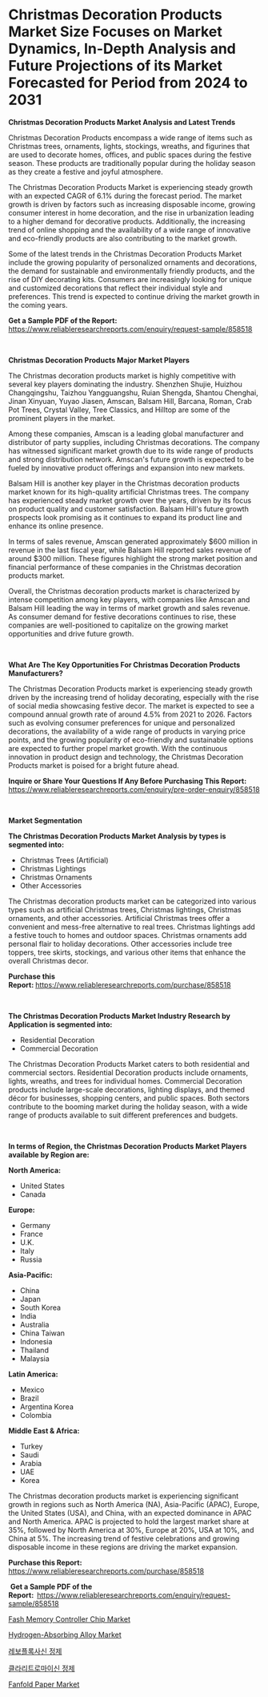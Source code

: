 <p><h1>Christmas Decoration Products Market Size Focuses on Market Dynamics, In-Depth Analysis and Future Projections of its Market Forecasted for Period from 2024 to 2031</h1></p><p><strong>Christmas Decoration Products Market Analysis and Latest Trends</strong></p>
<p><p>Christmas Decoration Products encompass a wide range of items such as Christmas trees, ornaments, lights, stockings, wreaths, and figurines that are used to decorate homes, offices, and public spaces during the festive season. These products are traditionally popular during the holiday season as they create a festive and joyful atmosphere.</p><p>The Christmas Decoration Products Market is experiencing steady growth with an expected CAGR of 6.1% during the forecast period. The market growth is driven by factors such as increasing disposable income, growing consumer interest in home decoration, and the rise in urbanization leading to a higher demand for decorative products. Additionally, the increasing trend of online shopping and the availability of a wide range of innovative and eco-friendly products are also contributing to the market growth.</p><p>Some of the latest trends in the Christmas Decoration Products Market include the growing popularity of personalized ornaments and decorations, the demand for sustainable and environmentally friendly products, and the rise of DIY decorating kits. Consumers are increasingly looking for unique and customized decorations that reflect their individual style and preferences. This trend is expected to continue driving the market growth in the coming years.</p></p>
<p><strong>Get a Sample PDF of the Report:&nbsp;</strong> <a href="https://www.reliableresearchreports.com/enquiry/request-sample/858518">https://www.reliableresearchreports.com/enquiry/request-sample/858518</a></p>
<p>&nbsp;</p>
<p><strong>Christmas Decoration Products Major Market Players</strong></p>
<p><p>The Christmas decoration products market is highly competitive with several key players dominating the industry. Shenzhen Shujie, Huizhou Changqingshu, Taizhou Yangguangshu, Ruian Shengda, Shantou Chenghai, Jinan Xinyuan, Yuyao Jiasen, Amscan, Balsam Hill, Barcana, Roman, Crab Pot Trees, Crystal Valley, Tree Classics, and Hilltop are some of the prominent players in the market.</p><p>Among these companies, Amscan is a leading global manufacturer and distributor of party supplies, including Christmas decorations. The company has witnessed significant market growth due to its wide range of products and strong distribution network. Amscan's future growth is expected to be fueled by innovative product offerings and expansion into new markets.</p><p>Balsam Hill is another key player in the Christmas decoration products market known for its high-quality artificial Christmas trees. The company has experienced steady market growth over the years, driven by its focus on product quality and customer satisfaction. Balsam Hill's future growth prospects look promising as it continues to expand its product line and enhance its online presence.</p><p>In terms of sales revenue, Amscan generated approximately $600 million in revenue in the last fiscal year, while Balsam Hill reported sales revenue of around $300 million. These figures highlight the strong market position and financial performance of these companies in the Christmas decoration products market.</p><p>Overall, the Christmas decoration products market is characterized by intense competition among key players, with companies like Amscan and Balsam Hill leading the way in terms of market growth and sales revenue. As consumer demand for festive decorations continues to rise, these companies are well-positioned to capitalize on the growing market opportunities and drive future growth.</p></p>
<p>&nbsp;</p>
<p><strong>What Are The Key Opportunities For Christmas Decoration Products Manufacturers?</strong></p>
<p><p>The Christmas Decoration Products market is experiencing steady growth driven by the increasing trend of holiday decorating, especially with the rise of social media showcasing festive decor. The market is expected to see a compound annual growth rate of around 4.5% from 2021 to 2026. Factors such as evolving consumer preferences for unique and personalized decorations, the availability of a wide range of products in varying price points, and the growing popularity of eco-friendly and sustainable options are expected to further propel market growth. With the continuous innovation in product design and technology, the Christmas Decoration Products market is poised for a bright future ahead.</p></p>
<p><strong>Inquire or Share Your Questions If Any Before Purchasing This Report:</strong> <a href="https://www.reliableresearchreports.com/enquiry/pre-order-enquiry/858518">https://www.reliableresearchreports.com/enquiry/pre-order-enquiry/858518</a></p>
<p>&nbsp;</p>
<p><strong>Market Segmentation</strong></p>
<p><strong>The Christmas Decoration Products Market Analysis by types is segmented into:</strong></p>
<p><ul><li>Christmas Trees (Artificial)</li><li>Christmas Lightings</li><li>Christmas Ornaments</li><li>Other Accessories</li></ul></p>
<p><p>The Christmas decoration products market can be categorized into various types such as artificial Christmas trees, Christmas lightings, Christmas ornaments, and other accessories. Artificial Christmas trees offer a convenient and mess-free alternative to real trees. Christmas lightings add a festive touch to homes and outdoor spaces. Christmas ornaments add personal flair to holiday decorations. Other accessories include tree toppers, tree skirts, stockings, and various other items that enhance the overall Christmas decor.</p></p>
<p><strong>Purchase this Report:&nbsp;</strong><a href="https://www.reliableresearchreports.com/purchase/858518">https://www.reliableresearchreports.com/purchase/858518</a></p>
<p>&nbsp;</p>
<p><strong>The Christmas Decoration Products Market Industry Research by Application is segmented into:</strong></p>
<p><ul><li>Residential Decoration</li><li>Commercial Decoration</li></ul></p>
<p><p>The Christmas Decoration Products Market caters to both residential and commercial sectors. Residential Decoration products include ornaments, lights, wreaths, and trees for individual homes. Commercial Decoration products include large-scale decorations, lighting displays, and themed décor for businesses, shopping centers, and public spaces. Both sectors contribute to the booming market during the holiday season, with a wide range of products available to suit different preferences and budgets.</p></p>
<p>&nbsp;</p>
<p><strong>In terms of Region, the Christmas Decoration Products Market Players available by Region are:</strong></p>
<p>
    <p> <strong> North America: </strong>
        <ul>
            <li>United States</li>
            <li>Canada</li>
        </ul>
        </p> 
    <p> <strong> Europe: </strong>
        <ul>
            <li>Germany</li>
            <li>France</li>
            <li>U.K.</li>
            <li>Italy</li>
            <li>Russia</li>
        </ul>
        </p> 
    <p> <strong> Asia-Pacific: </strong>
        <ul>
            <li>China</li>
            <li>Japan</li>
            <li>South Korea</li>
            <li>India</li>
            <li>Australia</li>
            <li>China Taiwan</li>
            <li>Indonesia</li>
            <li>Thailand</li>
            <li>Malaysia</li>
        </ul>
        </p> 
    <p> <strong> Latin America: </strong>
        <ul>
            <li>Mexico</li>
            <li>Brazil</li>
            <li>Argentina Korea</li>
            <li>Colombia</li>
        </ul>
        </p> 
    <p> <strong> Middle East & Africa: </strong>
        <ul>
            <li>Turkey</li>
            <li>Saudi</li>
            <li>Arabia</li>
            <li>UAE</li>
            <li>Korea</li>
        </ul>
    </p>
    </p>
<p><p>The Christmas decoration products market is experiencing significant growth in regions such as North America (NA), Asia-Pacific (APAC), Europe, the United States (USA), and China, with an expected dominance in APAC and North America. APAC is projected to hold the largest market share at 35%, followed by North America at 30%, Europe at 20%, USA at 10%, and China at 5%. The increasing trend of festive celebrations and growing disposable income in these regions are driving the market expansion.</p></p>
<p><strong>Purchase this Report: </strong><a href="https://www.reliableresearchreports.com/purchase/858518">https://www.reliableresearchreports.com/purchase/858518</a></p>
<p>&nbsp;<strong>Get a Sample PDF of the Report:&nbsp;&nbsp;</strong><a href="https://www.reliableresearchreports.com/enquiry/request-sample/858518">https://www.reliableresearchreports.com/enquiry/request-sample/858518</a></p>
<p><strong></strong></p>
<p><p><a href="https://issuu.com/reportprime-2/docs/fash-memory-controller-chip-market-size-2030.pptx">Fash Memory Controller Chip Market</a></p><p><a href="https://issuu.com/reportprime-2/docs/hydrogen-absorbing-alloy-market-size-2030.pptx">Hydrogen-Absorbing Alloy Market</a></p><p><a href="https://github.com/khytkeqagplkzqvh/Market-Research-Report-List-1/blob/main/94352972893.md">레보플록사신 정제</a></p><p><a href="https://github.com/bvubpqd5241630/Market-Research-Report-List-1/blob/main/74002412892.md">클라리트로마이신 정제</a></p><p><a href="https://github.com/fiixsa/Market-Research-Report-List-1/blob/main/fanfold-paper-market.md">Fanfold Paper Market</a></p></p>